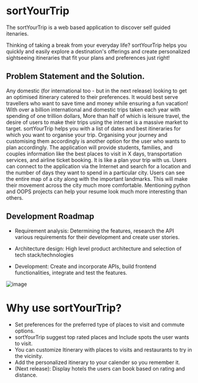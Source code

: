 # sortYourTrip
The sortYourTrip is a web based application to discover self guided itenaries. 

Thinking of taking a break from your everyday life? sortYourTrip helps you quickly and easily explore a destination's offerings and create personalized sightseeing itineraries that fit your plans and preferences just right!

## Problem Statement and the Solution.

Any domestic (for international too - but in the next release) looking to get an optimised itinerary catered to their preferences. It would best serve travellers who want to save time and money while ensuring a fun vacation! With over a billion international and domestic trips taken each year with spending of one trillion dollars, More than half of which is leisure travel, the desire of users to make their trips using the internet is a massive market to target. sortYourTrip helps you with a list of dates and best itineraries for which you want to organise your trip. Organising your journey and customising them accordingly is another option for the user who wants to plan accordingly. The application will provide students, families, and couples information like the best places to visit in X days, transportation services, and airline ticket booking. It is like a plan your trip with us. Users can connect to the application via the Internet and search for a location and the number of days they want to spend in a particular city. Users can see the entire map of a city along with the important landmarks. This will make their movement across the city much more comfortable. Mentioning python and OOPS projects can help your resume look much more interesting than others.

## Development Roadmap 

* Requirement analysis: Determining the features, research the API various requirements for their development and create user stories.

* Architecture design: High level product architecture and selection of tech stack/technologies

* Development: Create and incorporate APIs, build frontend functionalities, integrate and test the features.

![image](https://user-images.githubusercontent.com/85379681/185780605-40ce1061-6dd7-4ff5-b84b-2d70b9dba71b.png)

# Why use sortYourTrip?
- Set preferences for the preferred type of places to visit and commute options. 
- sortYourTrip suggest top rated places and Include spots the user wants to visit.
- You can customize Itinerary with places to visits and restaurants to try in the vicinity.
- Add the personalized itinerary to your calender so you remember it.
- (Next release): Display hotels the users can book based on rating and distance.





